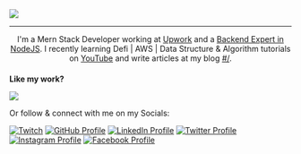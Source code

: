 <img src="https://user-images.githubusercontent.com/41760022/145709769-06496689-45cf-4ee7-99f8-83b4532c2828.png"/>
<hr></hr>
<div style="text-align: center">
  <div>
    I'm a Mern Stack Developer working at <a href="https://www.upwork.com/">Upwork</a> and a <a href="https://www.fiverr.com/">Backend Expert in NodeJS</a>. I recently  learning Defi | AWS | Data Structure & Algorithm tutorials on <a href="https://ahsanayaz.com/youtube">YouTube</a> and write articles at my blog <a href="#">#/</a>. 
  </div>
</div>

<h4 style="margin-bottom: 0">Like my work? </h4>

<a
  title="Like Hamza's work? Buy him a coffee"
  class="bmac"
  href="https://www.buymeacoffee.com/hamzaali81">
<img src="https://img.buymeacoffee.com/button-api/?text=Buy me a coffee&emoji=&slug=muhd.ahsanayaz&button_colour=BD5FFF&font_colour=ffffff&font_family=Comic&outline_colour=000000&coffee_colour=FFDD00" />
</a>

Or follow & connect with me on my Socials:

[![Twitch](https://img.shields.io/badge/Twitch-9146FF?style=for-the-badge&logo=twitch&logoColor=white)](https://www.twitch.tv/hamzaali812)
[![GitHub Profile](https://img.shields.io/badge/GitHub-100000?style=for-the-badge&logo=github&logoColor=white)](https://github.com/hamzaali81)
[![LinkedIn Profile](https://img.shields.io/badge/LinkedIn-0077B5?style=for-the-badge&logo=twitter&logoColor=white)](https://www.linkedin.com/in/hamza-ali-124653162/)
[![Twitter Profile](https://img.shields.io/badge/Twitter-1DA1F2?style=for-the-badge&logo=linkedin&logoColor=white)](https://twitter.com/_hamzaahmed81_)
[![Instagram Profile](https://img.shields.io/badge/Instagram-E4405F?style=for-the-badge&logo=facebook&logoColor=white)](https://www.instagram.com/hamza_aliofficial81/)
[![Facebook Profile](https://img.shields.io/badge/Facebook-1877F2?style=for-the-badge&logo=instagram&logoColor=white)](https://www.facebook.com/profile.php?id=100008213460182)
